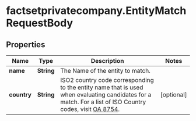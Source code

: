 # factsetprivatecompany.EntityMatchRequestBody

## Properties

Name | Type | Description | Notes
------------ | ------------- | ------------- | -------------
**name** | **String** | The Name of the entity to match. | 
**country** | **String** | ISO2 country code corresponding to the entity name that is used when evaluating candidates for a match. For a list of ISO Country codes, visit [OA 8754](https://my.apps.factset.com/oa/pages/8754).  | [optional] 


